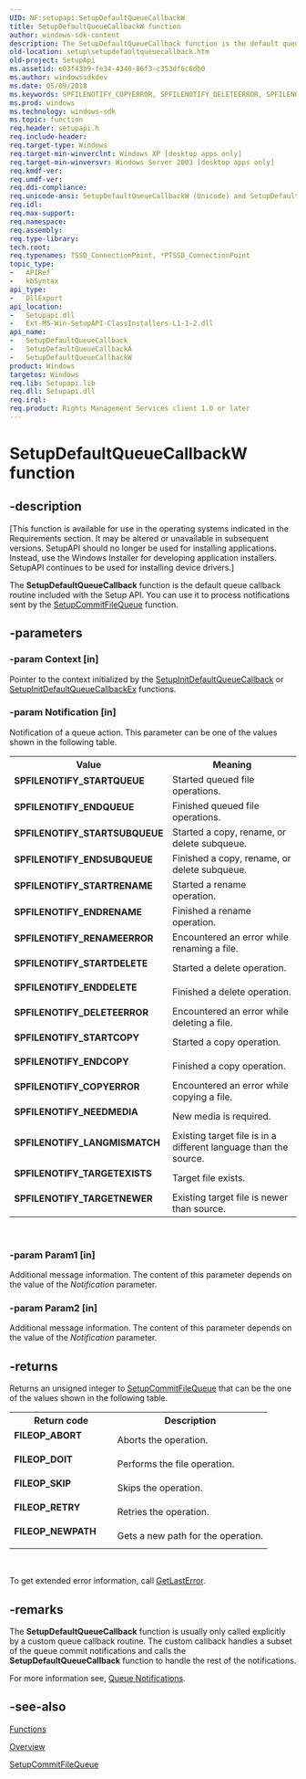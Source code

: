 ```yaml
---
UID: NF:setupapi.SetupDefaultQueueCallbackW
title: SetupDefaultQueueCallbackW function
author: windows-sdk-content
description: The SetupDefaultQueueCallback function is the default queue callback routine included with the Setup API. You can use it to process notifications sent by the SetupCommitFileQueue function.
old-location: setup\setupdefaultqueuecallback.htm
old-project: SetupApi
ms.assetid: e03f43b9-fe34-4340-86f3-c353df6c6db0
ms.author: windowssdkdev
ms.date: 05/09/2018
ms.keywords: SPFILENOTIFY_COPYERROR, SPFILENOTIFY_DELETEERROR, SPFILENOTIFY_ENDCOPY, SPFILENOTIFY_ENDDELETE, SPFILENOTIFY_ENDQUEUE, SPFILENOTIFY_ENDRENAME, SPFILENOTIFY_ENDSUBQUEUE, SPFILENOTIFY_LANGMISMATCH, SPFILENOTIFY_NEEDMEDIA, SPFILENOTIFY_RENAMEERROR, SPFILENOTIFY_STARTCOPY, SPFILENOTIFY_STARTDELETE, SPFILENOTIFY_STARTQUEUE, SPFILENOTIFY_STARTRENAME, SPFILENOTIFY_STARTSUBQUEUE, SPFILENOTIFY_TARGETEXISTS, SPFILENOTIFY_TARGETNEWER, SetupDefaultQueueCallback, SetupDefaultQueueCallback function [Setup API], SetupDefaultQueueCallbackA, SetupDefaultQueueCallbackW, _setupapi_setupdefaultqueuecallback, setup.setupdefaultqueuecallback, setupapi/SetupDefaultQueueCallback, setupapi/SetupDefaultQueueCallbackA, setupapi/SetupDefaultQueueCallbackW
ms.prod: windows
ms.technology: windows-sdk
ms.topic: function
req.header: setupapi.h
req.include-header: 
req.target-type: Windows
req.target-min-winverclnt: Windows XP [desktop apps only]
req.target-min-winversvr: Windows Server 2003 [desktop apps only]
req.kmdf-ver: 
req.umdf-ver: 
req.ddi-compliance: 
req.unicode-ansi: SetupDefaultQueueCallbackW (Unicode) and SetupDefaultQueueCallbackA (ANSI)
req.idl: 
req.max-support: 
req.namespace: 
req.assembly: 
req.type-library: 
tech.root: 
req.typenames: TSSD_ConnectionPoint, *PTSSD_ConnectionPoint
topic_type:
-	APIRef
-	kbSyntax
api_type:
-	DllExport
api_location:
-	Setupapi.dll
-	Ext-MS-Win-SetupAPI-ClassInstallers-L1-1-2.dll
api_name:
-	SetupDefaultQueueCallback
-	SetupDefaultQueueCallbackA
-	SetupDefaultQueueCallbackW
product: Windows
targetos: Windows
req.lib: Setupapi.lib
req.dll: Setupapi.dll
req.irql: 
req.product: Rights Management Services client 1.0 or later
---
```


# SetupDefaultQueueCallbackW function


## -description


<p class="CCE_Message">[This function is available for use in the operating systems indicated in the Requirements section. It may be altered or unavailable in subsequent versions.   SetupAPI should no longer be used for installing applications. Instead, use the Windows Installer for developing application installers. SetupAPI continues to be used for installing device drivers.]

The 
<b>SetupDefaultQueueCallback</b> function is the default queue callback routine included with the Setup API. You can use it to process notifications sent by the 
<a href="https://msdn.microsoft.com/c532f435-7393-49f0-975c-4c0ecca64407">SetupCommitFileQueue</a> function.


## -parameters




### -param Context [in]

Pointer to the context initialized by the 
<a href="https://msdn.microsoft.com/3ee7da67-42ff-4ea1-9c7f-6c0dcc3dc0b4">SetupInitDefaultQueueCallback</a> or 
<a href="https://msdn.microsoft.com/9376f55b-55ee-4064-8aed-264c43db0c7d">SetupInitDefaultQueueCallbackEx</a> functions.


### -param Notification [in]

Notification of a queue action. This parameter can be one of the  values shown in the following table. 



<table>
<tr>
<th>Value</th>
<th>Meaning</th>
</tr>
<tr>
<td width="40%"><a id="SPFILENOTIFY_STARTQUEUE"></a><a id="spfilenotify_startqueue"></a><dl>
<dt><b>SPFILENOTIFY_STARTQUEUE</b></dt>
</dl>
</td>
<td width="60%">
Started queued file operations.

</td>
</tr>
<tr>
<td width="40%"><a id="SPFILENOTIFY_ENDQUEUE"></a><a id="spfilenotify_endqueue"></a><dl>
<dt><b>SPFILENOTIFY_ENDQUEUE</b></dt>
</dl>
</td>
<td width="60%">
Finished queued file operations.

</td>
</tr>
<tr>
<td width="40%"><a id="SPFILENOTIFY_STARTSUBQUEUE"></a><a id="spfilenotify_startsubqueue"></a><dl>
<dt><b>SPFILENOTIFY_STARTSUBQUEUE</b></dt>
</dl>
</td>
<td width="60%">
Started a copy, rename, or delete subqueue.

</td>
</tr>
<tr>
<td width="40%"><a id="SPFILENOTIFY_ENDSUBQUEUE"></a><a id="spfilenotify_endsubqueue"></a><dl>
<dt><b>SPFILENOTIFY_ENDSUBQUEUE</b></dt>
</dl>
</td>
<td width="60%">
Finished a copy, rename, or delete subqueue.

</td>
</tr>
<tr>
<td width="40%"><a id="SPFILENOTIFY_STARTRENAME"></a><a id="spfilenotify_startrename"></a><dl>
<dt><b>SPFILENOTIFY_STARTRENAME</b></dt>
</dl>
</td>
<td width="60%">
Started a rename operation.

</td>
</tr>
<tr>
<td width="40%"><a id="SPFILENOTIFY_ENDRENAME"></a><a id="spfilenotify_endrename"></a><dl>
<dt><b>SPFILENOTIFY_ENDRENAME</b></dt>
</dl>
</td>
<td width="60%">
Finished a rename operation.

</td>
</tr>
<tr>
<td width="40%"><a id="SPFILENOTIFY_RENAMEERROR"></a><a id="spfilenotify_renameerror"></a><dl>
<dt><b>SPFILENOTIFY_RENAMEERROR</b></dt>
</dl>
</td>
<td width="60%">
Encountered an error while renaming a file.

</td>
</tr>
<tr>
<td width="40%"><a id="SPFILENOTIFY_STARTDELETE"></a><a id="spfilenotify_startdelete"></a><dl>
<dt><b>SPFILENOTIFY_STARTDELETE</b></dt>
</dl>
</td>
<td width="60%">
Started a delete operation.

</td>
</tr>
<tr>
<td width="40%"><a id="SPFILENOTIFY_ENDDELETE"></a><a id="spfilenotify_enddelete"></a><dl>
<dt><b>SPFILENOTIFY_ENDDELETE</b></dt>
</dl>
</td>
<td width="60%">
Finished a delete operation.

</td>
</tr>
<tr>
<td width="40%"><a id="SPFILENOTIFY_DELETEERROR"></a><a id="spfilenotify_deleteerror"></a><dl>
<dt><b>SPFILENOTIFY_DELETEERROR</b></dt>
</dl>
</td>
<td width="60%">
Encountered an error while deleting a file.

</td>
</tr>
<tr>
<td width="40%"><a id="SPFILENOTIFY_STARTCOPY"></a><a id="spfilenotify_startcopy"></a><dl>
<dt><b>SPFILENOTIFY_STARTCOPY</b></dt>
</dl>
</td>
<td width="60%">
Started a copy operation.

</td>
</tr>
<tr>
<td width="40%"><a id="SPFILENOTIFY_ENDCOPY"></a><a id="spfilenotify_endcopy"></a><dl>
<dt><b>SPFILENOTIFY_ENDCOPY</b></dt>
</dl>
</td>
<td width="60%">
Finished a copy operation.

</td>
</tr>
<tr>
<td width="40%"><a id="SPFILENOTIFY_COPYERROR"></a><a id="spfilenotify_copyerror"></a><dl>
<dt><b>SPFILENOTIFY_COPYERROR</b></dt>
</dl>
</td>
<td width="60%">
Encountered an error while copying a file.

</td>
</tr>
<tr>
<td width="40%"><a id="SPFILENOTIFY_NEEDMEDIA"></a><a id="spfilenotify_needmedia"></a><dl>
<dt><b>SPFILENOTIFY_NEEDMEDIA</b></dt>
</dl>
</td>
<td width="60%">
New media is required.

</td>
</tr>
<tr>
<td width="40%"><a id="SPFILENOTIFY_LANGMISMATCH"></a><a id="spfilenotify_langmismatch"></a><dl>
<dt><b>SPFILENOTIFY_LANGMISMATCH</b></dt>
</dl>
</td>
<td width="60%">
Existing target file is in a different language than the source.

</td>
</tr>
<tr>
<td width="40%"><a id="SPFILENOTIFY_TARGETEXISTS"></a><a id="spfilenotify_targetexists"></a><dl>
<dt><b>SPFILENOTIFY_TARGETEXISTS</b></dt>
</dl>
</td>
<td width="60%">
Target file exists.

</td>
</tr>
<tr>
<td width="40%"><a id="SPFILENOTIFY_TARGETNEWER_"></a><a id="spfilenotify_targetnewer_"></a><dl>
<dt><b>SPFILENOTIFY_TARGETNEWER </b></dt>
</dl>
</td>
<td width="60%">
Existing target file is newer than source.

</td>
</tr>
</table>
 


### -param Param1 [in]

Additional message information. The content of this parameter depends on the value of the <i>Notification</i> parameter.


### -param Param2 [in]

Additional message information. The content of this parameter depends on the value of the <i>Notification</i> parameter.


## -returns



Returns an unsigned integer to 
<a href="https://msdn.microsoft.com/c532f435-7393-49f0-975c-4c0ecca64407">SetupCommitFileQueue</a> that can be the one of the values shown in the following table.

<table>
<tr>
<th>Return code</th>
<th>Description</th>
</tr>
<tr>
<td width="40%">
<dl>
<dt><b>FILEOP_ABORT</b></dt>
</dl>
</td>
<td width="60%">
Aborts the operation.

</td>
</tr>
<tr>
<td width="40%">
<dl>
<dt><b>FILEOP_DOIT</b></dt>
</dl>
</td>
<td width="60%">
Performs the file operation.

</td>
</tr>
<tr>
<td width="40%">
<dl>
<dt><b>FILEOP_SKIP</b></dt>
</dl>
</td>
<td width="60%">
Skips the operation.

</td>
</tr>
<tr>
<td width="40%">
<dl>
<dt><b>FILEOP_RETRY</b></dt>
</dl>
</td>
<td width="60%">
Retries the operation.

</td>
</tr>
<tr>
<td width="40%">
<dl>
<dt><b>FILEOP_NEWPATH</b></dt>
</dl>
</td>
<td width="60%">
Gets a new path for the operation.

</td>
</tr>
</table>
 

To get extended error information, call 
<a href="https://msdn.microsoft.com/d852e148-985c-416f-a5a7-27b6914b45d4">GetLastError</a>.




## -remarks



The 
<b>SetupDefaultQueueCallback</b> function is usually only called explicitly by a custom queue callback routine. The custom callback handles a subset of the queue commit notifications and calls the 
<b>SetupDefaultQueueCallback</b> function to handle the rest of the notifications.

For more information see, 
<a href="https://msdn.microsoft.com/866e1066-b6e0-43d3-8af4-bd37fbc024e2">Queue Notifications</a>.




## -see-also




<a href="https://msdn.microsoft.com/library/windows/hardware/dn938561">Functions</a>



<a href="https://msdn.microsoft.com/58201596-cb8c-480a-abef-896c1f9ef098">Overview</a>



<a href="https://msdn.microsoft.com/c532f435-7393-49f0-975c-4c0ecca64407">SetupCommitFileQueue</a>
 

 

